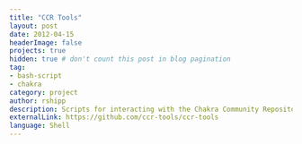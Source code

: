 ```yaml
---
title: "CCR Tools"
layout: post
date: 2012-04-15
headerImage: false
projects: true
hidden: true # don't count this post in blog pagination
tag:
- bash-script
- chakra
category: project
author: rshipp
description: Scripts for interacting with the Chakra Community Repository through its web API.
externalLink: https://github.com/ccr-tools/ccr-tools
language: Shell
---
```


